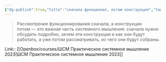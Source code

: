 ```yaml
---
{"dg-publish":true,"title":"сначала функционал, потом конструкция","tags":["quotes"],"date":"2023-04-25T09:50:53+04:00","modified_at":"2023-06-25T09:30:15+03:00","dg-path":"/quotes/202304250950.md","permalink":"/quotes/202304250950/","dgPassFrontmatter":true}
---
```



> Рассмотрение функционирования сначала, а конструкции потом — это важная часть системного мышления: сначала нужно обсудить подробно, зачем эти конструкции и как они будут работать, а уже потом рассматривать, из чего они будут собраны.

Link:: [[Openbox/courses/ШСМ Практическое системное мышление 2023|ШСМ Практическое системное мышление 2023]]
